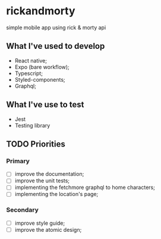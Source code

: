 # rickandmorty
simple mobile app using rick & morty api

## What I've used to develop
- React native;
- Expo (bare workflow);
- Typescript;
- Styled-components;
- Graphql;

## What I've use to test
- Jest
- Testing library


## TODO Priorities

### Primary
-[ ] improve the documentation;
-[ ] improve the unit tests;
-[ ] implementing the fetchmore graphql to home characters;
-[ ] implementing the location's page;

### Secondary
-[ ] improve style guide;
-[ ] improve the atomic design;
